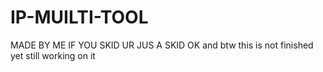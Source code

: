 # IP-MUILTI-TOOL
MADE BY ME IF YOU SKID UR JUS A SKID OK
and btw this is not finished yet still working on it
